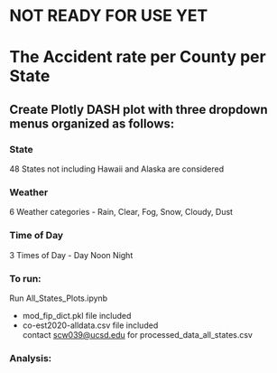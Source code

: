 # NOT READY FOR USE YET
# The Accident rate per County per State
## Create Plotly DASH plot with three dropdown menus organized as follows:  

### State 
48 States not including Hawaii and Alaska are considered  
### Weather  
6 Weather categories - Rain, Clear, Fog, Snow, Cloudy, Dust
### Time of Day  
3 Times of Day - Day Noon Night

### To run:  
Run All_States_Plots.ipynb  
- mod_fip_dict.pkl file included  
- co-est2020-alldata.csv file included  
contact scw039@ucsd.edu for processed_data_all_states.csv

### Analysis:
